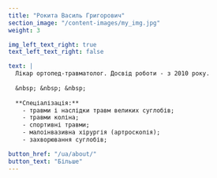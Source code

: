 ```yaml
---
title: "Рокита Василь Григорович"
section_image: "/content-images/my_img.jpg"
weight: 3

img_left_text_right: true
text_left_text_right: false

text: |
  Лікар ортопед-травматолог. Досвід роботи - з 2010 року.
  
  &nbsp; &nbsp; &nbsp;
  
  **Спеціалізація:**
    - травми і наслідки травм великих суглобів;
    - травми коліна;
    - спортивні травми;
    - малоінвазивна хірургія (артроскопія);
    - захворювання суглобів;

button_href: "/ua/about/"
button_text: "Більше"
---
```



